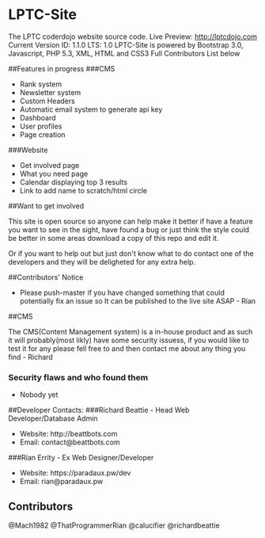 # LPTC-Site
The LPTC coderdojo website source code.
Live Preview: http://lptcdojo.com
Current Version ID: 1.1.0
LTS: 1.0
LPTC-Site is powered by Bootstrap 3.0, Javascript, PHP 5.3, XML, HTML and CSS3
Full Contributors List below


##Features in progress
###CMS
<ul>
<li>Rank system</li>
<li>Newsletter system</li>
<li>Custom Headers</li>
<li>Automatic email system to generate api key</li>
<li>Dashboard</li>
<li>User profiles</li>
<li>Page creation</li>
</ul>
###Website
<ul>
<li>Get involved page</li>
<li>What you need page</li>
<li>Calendar displaying top 3 results</li>
<li>Link to add name to scratch/html circle</li>
</ul>


##Want to get involved

This site is open source so anyone can help make it better if have a feature you want to see in the sight, have found a bug or just think the style could be better in some areas download a copy of this repo and edit it. 

Or if you want to help out but just don't know what to do contact one of the developers and they will be deligheted for any extra help.

##Contributors' Notice
<ul>
<li>Please push-master if you have changed something that could potentially fix an issue so It can be 
published to the live site ASAP - Rían</li>
</ul>

##CMS

<p>The CMS(Content Management system) is a in-house product and as such it will probably(most likly) have some security issuess, if you would like to test it for any please fell free to and then contact me about any thing you find - Richard</p>

<h3>Security flaws and who found them</h3>
<ul>
  <li>Nobody yet</li>
</ul>

##Developer Contacts:
###Richard Beattie - Head Web Developer/Database Admin
<ul>
<li>Website: http://beattbots.com</li>
<li>Email: contact@beattbots.com</li>
</ul>
###Rían Errity - Ex Web Designer/Developer
<ul>
<li>Website: https://paradaux.pw/dev</li>
<li>Email: rian@paradaux.pw</li>
</ul>

## Contributors
@Mach1982
@ThatProgrammerRian
@calucifier
@richardbeattie


